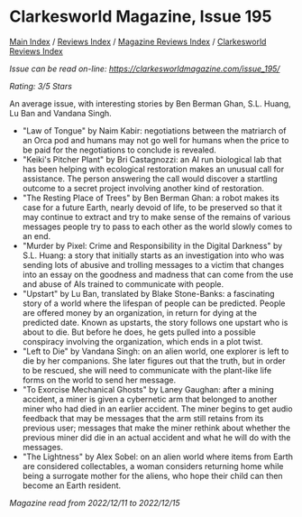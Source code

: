 # Clarkesworld Magazine, Issue 195

[Main Index](../../../README.md) / [Reviews Index](../../README.md) / [Magazine Reviews Index](../README.md) / [Clarkesworld Reviews Index](README.md)

*Issue can be read on-line: <https://clarkesworldmagazine.com/issue_195/>*

*Rating: 3/5 Stars*

An average issue, with interesting stories by Ben Berman Ghan, S.L. Huang, Lu Ban and Vandana Singh.

- "Law of Tongue" by Naim Kabir: negotiations between the matriarch of an Orca pod and humans may not go well for humans when the price to be paid for the negotiations to conclude is revealed.
- "Keiki's Pitcher Plant" by Bri Castagnozzi: an AI run biological lab that has been helping with ecological restoration makes an unusual call for assistance. The person answering the call would discover a startling outcome to a secret project involving another kind of restoration.
- "The Resting Place of Trees" by Ben Berman Ghan: a robot makes its case for a future Earth, nearly devoid of life, to be preserved so that it may continue to extract and try to make sense of the remains of various messages people try to pass to each other as the world slowly comes to an end.
- "Murder by Pixel: Crime and Responsibility in the Digital Darkness" by S.L. Huang: a story that initially starts as an investigation into who was sending lots of abusive and trolling messages to a victim that changes into an essay on the goodness and madness that can come from the use and abuse of AIs trained to communicate with people.
- "Upstart" by Lu Ban, translated by Blake Stone-Banks: a fascinating story of a world where the lifespan of people can be predicted. People are offered money by an organization, in return for dying at the predicted date. Known as upstarts, the story follows one upstart who is about to die. But before he does, he gets pulled into a possible conspiracy involving the organization, which ends in a plot twist.
- "Left to Die" by Vandana Singh: on an alien world, one explorer is left to die by her companions. She later figures out that the truth, but in order to be rescued, she will need to communicate with the plant-like life forms on the world to send her message.
- "To Exorcise Mechanical Ghosts" by Laney Gaughan: after a mining accident, a miner is given a cybernetic arm that belonged to another miner who had died in an earlier accident. The miner begins to get audio feedback that may be messages that the arm still retains from its previous user; messages that make the miner rethink about whether the previous miner did die in an actual accident and what he will do with the messages.
- "The Lightness" by Alex Sobel: on an alien world where items from Earth are considered collectables, a woman considers returning home while being a surrogate mother for the aliens, who hope their child can then become an Earth resident.

*Magazine read from 2022/12/11 to 2022/12/15*
